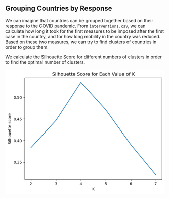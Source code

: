 ## Grouping Countries by Response

We can imagine that countries can be grouped together based on their response to the COVID pandemic.
From `interventions.csv`, we can calculate how long it took for the first measures to be imposed after the first case in the country, and for how long mobility in the country was reduced. Based on these two measures, we can try to find clusters of countries in order to group them.

We calculate the Silhouette Score for different numbers of clusters in order to find the optimal number of clusters.

![Shilhouetette Score for Each Value of K](assets/img/Shilhouetette_Score_for_Each_Value_of_K.png)

